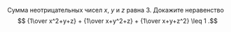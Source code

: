Сумма неотрицательных чисел $x$, $y$ и $z$ равна 3. Докажите 
неравенство 
$$ {1\over x^2+y+z} + {1\over x+y^2+z} + {1\over x+y+z^2} \leq 1 .$$